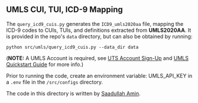 ## UMLS CUI, TUI, ICD-9 Mapping

The `query_icd9_cuis.py` generates the `ICD9_umls2020aa` file, mapping the ICD-9 codes to CUIs, TUIs, and definitions 
extracted from **UMLS2020AA**. It is provided in the repo's `data` directory, but can also be obtained by running:  

`python src/umls/query_icd9_cuis.py --data_dir data`  

(**NOTE:** A UMLS Account is required, see [UTS Account Sign-Up](https://uts.nlm.nih.gov/uts/signup-login) and 
[UMLS Quickstart Guide](https://www.nlm.nih.gov/research/umls/quickstart.html) for more info.)

Prior to running the code, create an environment variable: UMLS_API_KEY in a `.env` file in the `/src/configs` 
directory.

The code in this directory is written by [Saadullah Amin](https://github.com/suamin).
